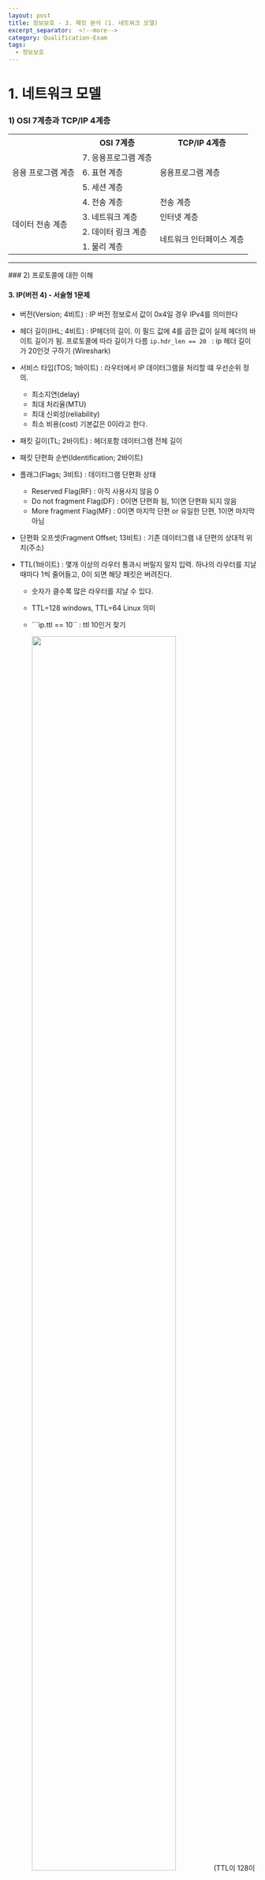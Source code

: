 ```yaml
---
layout: post
title: 정보보호 - 3. 패킷 분석 (1. 네트워크 모델)
excerpt_separator:  <!--more-->
category: Qualification-Exam
tags:
  - 정보보호
---
```

# 1. 네트워크 모델

### 1) OSI 7계층과 TCP/IP 4계층

<table>
    <tr>
        <th></th>
        <th>OSI 7계층</th>
        <th>TCP/IP 4계층</th>
    </tr>
    <tr>
    	<td rowspan="3">응용 프로그램 계층</td>
        <td>7. 응용프로그램 계층</td>
        <td rowspan="3">응용프로그램 계층</td>
    </tr>
    <tr>
        <td>6. 표현 계층</td>
    </tr>
    <tr>
        <td>5. 세션 계층</td>
    </tr>
    <tr>
    	<td rowspan="4">데이터 전송 계층</td>
        <td>4. 전송 계층</td>
        <td>전송 계층</td>
    </tr>
    <tr>
        <td>3. 네트워크 계층</td>
        <td>인터넷 계층</td>
    </tr>
    <tr>
        <td>2. 데이터 링크 계층</td>
        <td rowspan="2">네트워크 인터페이스 계층</td>
    </tr>
    <tr>
        <td>1. 물리 계층</td>
    </tr>
</table>





<hr/>
### 2) 프로토콜에 대한 이해

#### 3. IP(버전 4) - 서술형 1문제

* 버전(Version; 4비트) : IP 버전 정보로서 값이 0x4일 경우 IPv4를 의미한다

* 헤더 길이(IHL; 4비트) : IP헤더의 길이. 이 필드 값에 4를 곱한 값이 실제 헤더의 바이트 길이가 됨. 프로토콜에 따라 길이가 다름
  ```ip.hdr_len == 20 ```  : ip 헤더 길이가 20인것 구하기 (Wireshark)

* 서비스 타입(TOS; 1바이트) :  라우터에서 IP 데이터그램을 처리할 떄 우선순위 정의.

  * 최소지연(delay)
  * 최대 처리율(MTU)
  * 최대 신뢰성(reliability)
  * 최소 비용(cost)
    기본값은 0이라고 한다.

* 패킷 길이(TL; 2바이트) : 헤더포함 데이터그램 전체 길이

* 패킷 단편화 순번(Identification; 2바이트)

* 플래그(Flags; 3비트) : 데이터그램 단편화 상태

  * Reserved Flag(RF) : 아직 사용사지 않음 0
  * Do not fragment Flag(DF) : 0이면 단편화 됨, 1이면 단편화 되지 않음
  * More fragment Flag(MF) : 0이면 마지막 단편 or 유일한 단편, 1이면 마지막 아님

* 단편화 오프셋(Fragment Offset; 13비트) : 기존 데이터그램 내 단편의 상대적 위치(주소)

* TTL(1바이트) : 몇개 이상의 라우터 통과시 버릴지 말지 입력. 하나의 라우터를 지날 때마다 1씩 줄어들고, 0이 되면 해당 패킷은 버려진다.

  * 숫자가 클수록 많은 라우터를 지날 수 있다.

  * TTL=128 windows, TTL=64 Linux 의미

  * ```ip.ttl == 10`` : ttl 10인거 찾기

    <img src="/img/2019100701.png" width="80%"/>
    (TTL이 128이므로 Windows이다)
    ![2019100701](/img/2019100701.png)

* 프로토콜 (1바이트) : IP 계층의 서비스를 사용하는 상위계층(전송계층) 프로토콜을 정의

  * 1 : ICMP
  * 2 : IGMP
  * 6 : TCP (Stream)
  * 17 : UDP (Datagram)

* 헤더점검 (2바이트) : 패킷의 전달중에 발생할 수 있는 오류검사를 위해 사용. 송신측에서 점검값 계산하여 전송

* 출발지주소(4바이트) : 송신측 IP 주소

* 목적지주소(4바이트) : 수신측 IP 주소

  * ```ip.src == 10.96.124.97``` : 출발지 찾기
  * ```ip.dst == 8.8.8.8``` : 도착지 찾기
  * ```ip.addr == 8.8.8.8``` : 출발지와 도착지 찾기

* 옵션(가변) : 해당 패킷의 옵션사항 입력 가능

* 패딩(가변) : 옵션의 내용이 입력되었을 경우 32의 배수로 데이터가 마무리되도록 0을 채움

* 데이터(가변) : IP패킷을 통해 전송되는 데이터 부분

```
IPv6
---
* IP 주소의 확장 : IPv4의 32bit를 벗어나 IPv6는 128bit 주소공간 제공
	IPv4 32bit 10진수 표현 10.96.124.25 -> 최대 3억
	IPv6 128bit 16진수 표현 -> 표현범위가 훨씬 넓음
* 패킷크기확장
* 보안기능
```



#### 4. ICMP

1. ```ping 10.96.127.87```을 cmd에 입력
   ![2019100702](/img/2019100702.png)

   <img src="/img/2019100702.png" width="80%"/>

2. WireShark에서 ```ICMP```하면 10.96.124.87 접속기록 나옴

```ping``` : ICMP를 사용하는 대표적인 툴






